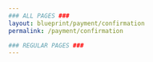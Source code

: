 ```yaml
---
### ALL PAGES ###
layout: blueprint/payment/confirmation
permalink: /payment/confirmation

### REGULAR PAGES ###
---
```

